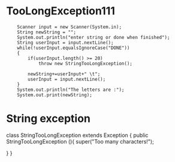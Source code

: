 # TooLongException111
        Scanner input = new Scanner(System.in);
        String newString = "";
        System.out.println("enter string or done when finished");
        String userInput = input.nextLine();
        while(!userInput.equalsIgnoreCase("DONE"))
        {
        	if(userInput.length() >= 20)
        		throw new StringTooLongException();
                
        	newString+=userInput+" \t";
        	userInput = input.nextLine();
        }
        System.out.println("The letters are :");
        System.out.print(newString);
        
# String exception
class StringTooLongException extends Exception {
	public StringTooLongException (){
		super("Too many characters!");
	       
   }
}
